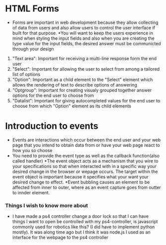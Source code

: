 # HTML Forms
* Forms are important in web development because they allow collecting of data from users and also allow users to control the user interface if built for that purpose.
*You will want to keep the users experience in mind when styling the input fields and also when you are creating the type value for the input fields, the desired answer must be communicted through your design
1. "Text area": Important for receiving a multi-line response form the end user
2. "Select": Important for allowing the user to select from among a tailored list of options
3. "Option": Important as a child element to the "Select" element which allows the rendering of text to describe options of answering
4. "Optgroup": Important for creating visualy grouped together answer options for the end user to choose from
5. "Datalist": Important for giving autocompleted values for the end user to choose from which "Option" element as its child elements
# Introduction to events
* Events are interactions which occur between the end user and your web page that you intend to obtain data from or have your web page react to how you so choose
* You need to provide the event type as well as the callback function(also called handler)
*The event object acts as a mechanism that you wire to your specifications so that when interacted with in a specific way your desired change in the browser or wepage occurs. The target within the event object is important because it specifies what your want your desired change to effect.
*Event bubbling causes an element to be affected from inner to outer, where as an event capture goes from outter to innder element.

### Things I wish to know more about
* I have made a ps4 controller change a door lock so that I can have things I want to open be controlled with my ps4-controller, is javascript commonly used for robotics like this? (I did have to implement python mostly). It was along time ago but I think it was node.js I used as an interface for the webpage to the ps4 controller

